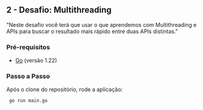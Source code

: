 ## 2 - Desafio: Multithreading

"Neste desafio você terá que usar o que aprendemos com Multithreading e APIs para buscar o resultado mais rápido entre duas APIs distintas."

### Pré-requisitos

- [Go](https://golang.org/doc/install) (versão 1.22)

### Passo a Passo

Após o clone do repositório, rode a aplicação:

  ```sh
   go run main.go
   ```
